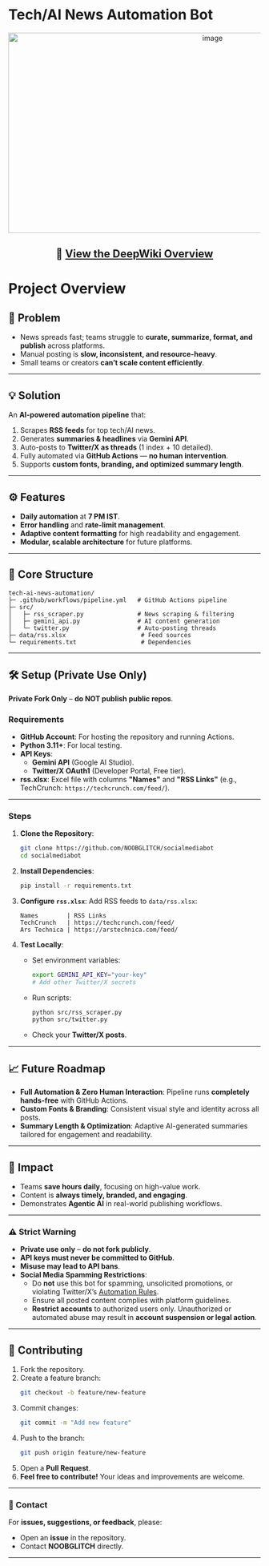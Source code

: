 
# Tech/AI News Automation Bot

<p align="center">
  <img width="800" height="400" src="https://github.com/user-attachments/assets/f477be77-d023-425e-9cab-23b1aef642eb" alt="image" />
</p>


<h2 align="center">
  🔗 <a href="https://deepwiki.com/NOOBGLITCH/socialmediarobot/1-overview">View the DeepWiki Overview</a>
</h2>

# Project Overview

## 🚀 Problem
- News spreads fast; teams struggle to **curate, summarize, format, and publish** across platforms.
- Manual posting is **slow, inconsistent, and resource-heavy**.
- Small teams or creators **can’t scale content efficiently**.

---

## 💡 Solution
An **AI-powered automation pipeline** that:
1. Scrapes **RSS feeds** for top tech/AI news.
2. Generates **summaries & headlines** via **Gemini API**.
3. Auto-posts to **Twitter/X as threads** (1 index + 10 detailed).
4. Fully automated via **GitHub Actions** — **no human intervention**.
5. Supports **custom fonts, branding, and optimized summary length**.

---

## ⚙️ Features
- **Daily automation** at **7 PM IST**.
- **Error handling** and **rate-limit management**.
- **Adaptive content formatting** for high readability and engagement.
- **Modular, scalable architecture** for future platforms.

---

## 📁 Core Structure
```
tech-ai-news-automation/
├─ .github/workflows/pipeline.yml   # GitHub Actions pipeline
├─ src/
│   ├─ rss_scraper.py               # News scraping & filtering
│   ├─ gemini_api.py                # AI content generation
│   └─ twitter.py                   # Auto-posting threads
├─ data/rss.xlsx                     # Feed sources
└─ requirements.txt                  # Dependencies
```

---

## 🛠️ Setup (Private Use Only)
**Private Fork Only** – **do NOT publish public repos**.

### Requirements
- **GitHub Account**: For hosting the repository and running Actions.
- **Python 3.11+**: For local testing.
- **API Keys**:
  - **Gemini API** (Google AI Studio).
  - **Twitter/X OAuth1** (Developer Portal, Free tier).
- **rss.xlsx**: Excel file with columns **"Names"** and **"RSS Links"** (e.g., TechCrunch: `https://techcrunch.com/feed/`).

---

### Steps
1. **Clone the Repository**:
   ```bash
   git clone https://github.com/NOOBGLITCH/socialmediabot
   cd socialmediabot
   ```

2. **Install Dependencies**:
   ```bash
   pip install -r requirements.txt
   ```

3. **Configure `rss.xlsx`**:
   Add RSS feeds to `data/rss.xlsx`:
   ```
   Names        | RSS Links
   TechCrunch   | https://techcrunch.com/feed/
   Ars Technica | https://arstechnica.com/feed/
   ```

4. **Test Locally**:
   - Set environment variables:
     ```bash
     export GEMINI_API_KEY="your-key"
     # Add other Twitter/X secrets
     ```
   - Run scripts:
     ```bash
     python src/rss_scraper.py
     python src/twitter.py
     ```
   - Check your **Twitter/X posts**.

---

## 📈 Future Roadmap
- **Full Automation & Zero Human Interaction**:
  Pipeline runs **completely hands-free** with GitHub Actions.
- **Custom Fonts & Branding**:
  Consistent visual style and identity across all posts.
- **Summary Length & Optimization**:
  Adaptive AI-generated summaries tailored for engagement and readability.

---

## 🎯 Impact
- Teams **save hours daily**, focusing on high-value work.
- Content is **always timely, branded, and engaging**.
- Demonstrates **Agentic AI** in real-world publishing workflows.

---

### ⚠️ Strict Warning
- **Private use only** – **do not fork publicly**.
- **API keys must never be committed to GitHub**.
- **Misuse may lead to API bans**.
- **Social Media Spamming Restrictions**:
  - Do **not** use this bot for spamming, unsolicited promotions, or violating Twitter/X’s [Automation Rules](https://help.twitter.com/en/rules-and-policies/twitter-automation).
  - Ensure all posted content complies with platform guidelines.
  - **Restrict accounts** to authorized users only. Unauthorized or automated abuse may result in **account suspension or legal action**.


---

## 🤝 Contributing
1. Fork the repository.
2. Create a feature branch:
   ```bash
   git checkout -b feature/new-feature
   ```
3. Commit changes:
   ```bash
   git commit -m "Add new feature"
   ```
4. Push to the branch:
   ```bash
   git push origin feature/new-feature
   ```
5. Open a **Pull Request**.
6. **Feel free to contribute!** Your ideas and improvements are welcome.

---

### 📧 Contact
For **issues, suggestions, or feedback**, please:
- Open an **issue** in the repository.
- Contact **NOOBGLITCH** directly.
---
